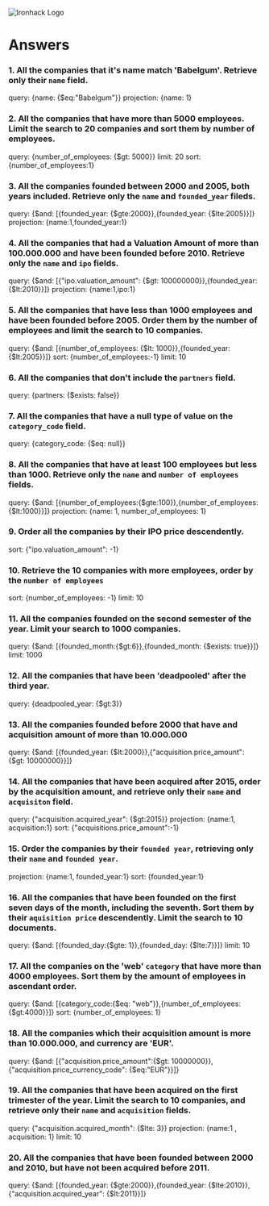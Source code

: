 ![Ironhack Logo](https://i.imgur.com/1QgrNNw.png)

# Answers

### 1. All the companies that it's name match 'Babelgum'. Retrieve only their `name` field.

<!-- Your Code Goes Here -->
query: {name: {$eq:"Babelgum"}}
projection: {name: 1}

### 2. All the companies that have more than 5000 employees. Limit the search to 20 companies and sort them by **number of employees**.

<!-- Your Code Goes Here -->
query: {number_of_employees: {$gt: 5000}}
limit: 20
sort: {number_of_employees:1}
### 3. All the companies founded between 2000 and 2005, both years included. Retrieve only the `name` and `founded_year` fileds.

<!-- Your Code Goes Here -->
query: {$and: [{founded_year: {$gte:2000}},{founded_year: {$lte:2005}}]}
projection: {name:1,founded_year:1}
### 4. All the companies that had a Valuation Amount of more than 100.000.000 and have been founded before 2010. Retrieve only the `name` and `ipo` fields.

<!-- Your Code Goes Here -->
query: {$and: [{"ipo.valuation_amount": {$gt: 100000000}},{founded_year:{$lt:2010}}]}
projection: {name:1,ipo:1}

### 5. All the companies that have less than 1000 employees and have been founded before 2005. Order them by the number of employees and limit the search to 10 companies.

<!-- Your Code Goes Here -->
query: {$and: [{number_of_employees: {$lt: 1000}},{founded_year:{$lt:2005}}]}
sort: {number_of_employees:-1}
limit: 10

### 6. All the companies that don't include the `partners` field.

<!-- Your Code Goes Here -->
query: {partners: {$exists: false}}

### 7. All the companies that have a null type of value on the `category_code` field.

<!-- Your Code Goes Here -->
query: {category_code: {$eq: null}}

### 8. All the companies that have at least 100 employees but less than 1000. Retrieve only the `name` and `number of employees` fields.

<!-- Your Code Goes Here -->
query: {$and: [{number_of_employees:{$gte:100}},{number_of_employees:{$lt:1000}}]}
projection: {name: 1, number_of_employees: 1}

### 9. Order all the companies by their IPO price descendently.

<!-- Your Code Goes Here -->
sort: {"ipo.valuation_amount": -1}

### 10. Retrieve the 10 companies with more employees, order by the `number of employees`

<!-- Your Code Goes Here -->
sort: {number_of_employees: -1}
limit: 10

### 11. All the companies founded on the second semester of the year. Limit your search to 1000 companies.

<!-- Your Code Goes Here -->
query: {$and: [{founded_month:{$gt:6}},{founded_month: {$exists: true}}]}
limit: 1000

### 12. All the companies that have been 'deadpooled' after the third year.

<!-- Your Code Goes Here -->
query: {deadpooled_year: {$gt:3}}

### 13. All the companies founded before 2000 that have and acquisition amount of more than 10.000.000

<!-- Your Code Goes Here -->
query: {$and: [{founded_year: {$lt:2000}},{"acquisition.price_amount": {$gt: 10000000}}]}

### 14. All the companies that have been acquired after 2015, order by the acquisition amount, and retrieve only their `name` and `acquisiton` field.

<!-- Your Code Goes Here -->
query: {"acquisition.acquired_year": {$gt:2015}}
projection: {name:1, acquisition:1}
sort: {"acquisitions.price_amount":-1}

### 15. Order the companies by their `founded year`, retrieving only their `name` and `founded year`.

<!-- Your Code Goes Here -->
projection: {name:1, founded_year:1}
sort: {founded_year:1}

### 16. All the companies that have been founded on the first seven days of the month, including the seventh. Sort them by their `aquisition price` descendently. Limit the search to 10 documents.

<!-- Your Code Goes Here -->
query: {$and: [{founded_day:{$gte: 1}},{founded_day: {$lte:7}}]}
limit: 10

### 17. All the companies on the 'web' `category` that have more than 4000 employees. Sort them by the amount of employees in ascendant order.

<!-- Your Code Goes Here -->
query: {$and: [{category_code:{$eq: "web"}},{number_of_employees: {$gt:4000}}]}
sort: {number_of_employees: 1}

### 18. All the companies which their acquisition amount is more than 10.000.000, and currency are 'EUR'.

<!-- Your Code Goes Here -->
query: {$and: [{"acquisition.price_amount":{$gt: 10000000}},{"acquisition.price_currency_code": {$eq:"EUR"}}]}

### 19. All the companies that have been acquired on the first trimester of the year. Limit the search to 10 companies, and retrieve only their `name` and `acquisition` fields.

<!-- Your Code Goes Here -->
query: {"acquisition.acquired_month": {$lte: 3}}
projection: {name:1 , acquisition: 1}
limit: 10

### 20. All the companies that have been founded between 2000 and 2010, but have not been acquired before 2011.

<!-- Your Code Goes Here -->
query: {$and: [{founded_year: {$gte:2000}},{founded_year: {$lte:2010}},{"acquisition.acquired_year": {$lt:2011}}]}
